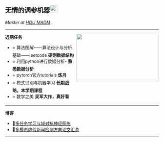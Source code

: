 <h2>无情的调参机器<img src="https://github.githubassets.com/images/mona-whisper.gif" height="24" /></h2>

<p><em>Master at <a href="https://afi.team/team/">HQU MADM</a> . </em>

-------
  
<img align='right' src="https://media.giphy.com/media/836HiJc7pgzy8iNXCn/giphy.gif" width="270" height="155"/>
  
**近期任务**
- ⭐ 算法图解——算法设计与分析基础——leetcode **硬刚数据结构**
- ⭐ 利用python进行数据分析- **熟悉数据分析**
- ⭐ pytorch官方tutorials **炼丹**
- ⭐ 模式识别与机器学习 **长期战略，本学期课程**
- ⭐ 数学之美 **吴军大作，真好看**
-------

**博客**
<!-- BLOG-POST-LIST:START -->
- 📕[多任务学习与域对抗神经网络](https://crushr.github.io/2021/11/05/%E5%A4%9A%E4%BB%BB%E5%8A%A1%E5%AD%A6%E4%B9%A0%E4%B8%8E%E5%9F%9F%E5%AF%B9%E6%8A%97%E7%A5%9E%E7%BB%8F%E7%BD%91%E7%BB%9C/)
- 📕[多模态虚假新闻检测方向论文汇总](https://crushr.github.io/2021/11/03/%E5%A4%9A%E6%A8%A1%E6%80%81%E8%99%9A%E5%81%87%E6%96%B0%E9%97%BB%E6%A3%80%E6%B5%8B%E6%96%B9%E5%90%91%E8%AE%BA%E6%96%87%E6%96%B9%E6%B3%95%E5%92%8C%E6%A8%A1%E5%9E%8B/)
<!-- BLOG-POST-LIST:END -->

-------

